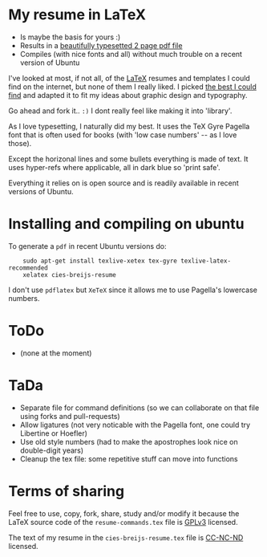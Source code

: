# My resume in LaTeX

 * Is maybe the basis for yours :)
 * Results in a [beautifully typesetted 2 page pdf file](https://github.com/cies/resume/raw/master/cies-breijs-resume.pdf)
 * Compiles (with nice fonts and all) without much trouble on a recent version of Ubuntu

I've looked at most, if not all, of the [LaTeX](http://en.wikipedia.org/wiki/LaTeX) resumes and templates I could find on the internet, but none of them I really liked.  I picked [the best I could find](http://www.toofishes.net/blog/tags/latex) and adapted it to fit my ideas about graphic design and typography.

Go ahead and fork it.. `:)`  I dont really feel like making it into 'library'.

As I love typesetting, I naturally did my best. It uses the TeX Gyre Pagella font
that is often used for books (with 'low case numbers' -- as I love those).

Except the horizonal lines and some bullets everything is made of text.  It uses hyper-refs where applicable, all in dark blue so 'print safe'.

Everything it relies on is open source and is readily available in recent versions of Ubuntu.



# Installing and compiling on ubuntu

To generate a `pdf` in recent Ubuntu versions do:

        sudo apt-get install texlive-xetex tex-gyre texlive-latex-recommended
        xelatex cies-breijs-resume

I don't use `pdflatex` but `XeTeX` since it allows me to use Pagella's lowercase numbers.



# ToDo

  * (none at the moment)


# TaDa

  * Separate file for command definitions (so we can collaborate on that file using forks and pull-requests)
  * Allow ligatures (not very noticable with the Pagella font, one could try Libertine or Hoefler)
  * Use old style numbers (had to make the apostrophes look nice on double-digit years)
  * Cleanup the tex file: some repetitive stuff can move into functions



# Terms of sharing

Feel free to use, copy, fork, share, study and/or modify it because the LaTeX source code of the `resume-commands.tex` file is [GPLv3](http://www.gnu.org/licenses/quick-guide-gplv3.html) licensed.

The text of my resume in the `cies-breijs-resume.tex` file is [CC-NC-ND](http://creativecommons.org/licenses/by-nc-nd/3.0/) licensed.

